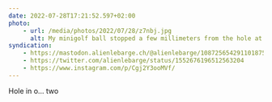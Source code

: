 ```yaml
---
date: 2022-07-28T17:21:52.597+02:00
photo:
    - url: /media/photos/2022/07/28/z7nbj.jpg
      alt: My minigolf ball stopped a few millimeters from the hole at the top of a pyramid
syndication:
    - https://mastodon.alienlebarge.ch/@alienlebarge/108725654291101875
    - https://twitter.com/alienlebarge/status/1552676196512563204
    - https://www.instagram.com/p/Cgj2Y3ooMVf/
---
```


Hole in o… two
